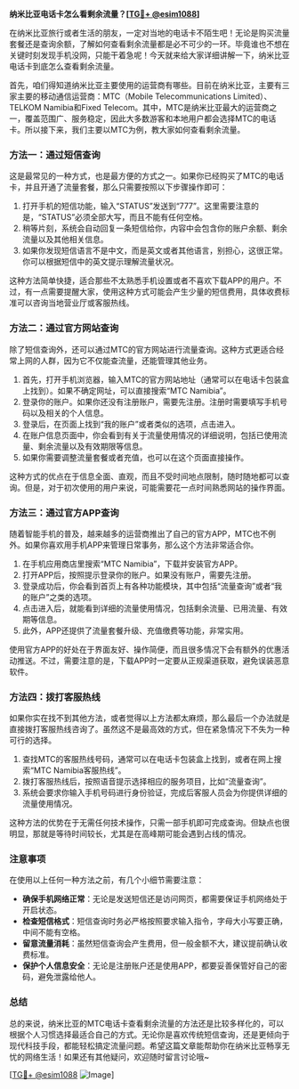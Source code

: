 **纳米比亚电话卡怎么看剩余流量？[[TG💪+ @esim1088](https://t.me/s/esim1088)]**

在纳米比亚旅行或者生活的朋友，一定对当地的电话卡不陌生吧！无论是购买流量套餐还是查询余额，了解如何查看剩余流量都是必不可少的一环。毕竟谁也不想在关键时刻发现手机没网，只能干着急呢！今天就来给大家详细讲解一下，纳米比亚电话卡到底怎么查看剩余流量。

首先，咱们得知道纳米比亚主要使用的运营商有哪些。目前在纳米比亚，主要有三家主要的移动通信运营商：MTC（Mobile Telecommunications Limited）、TELKOM Namibia和Fixed Telecom。其中，MTC是纳米比亚最大的运营商之一，覆盖范围广、服务稳定，因此大多数游客和本地用户都会选择MTC的电话卡。所以接下来，我们主要以MTC为例，教大家如何查看剩余流量。

### **方法一：通过短信查询**
这是最常见的一种方式，也是最方便的方式之一。如果你已经购买了MTC的电话卡，并且开通了流量套餐，那么只需要按照以下步骤操作即可：

1. 打开手机的短信功能，输入“STATUS”发送到“777”。这里需要注意的是，“STATUS”必须全部大写，而且不能有任何空格。
2. 稍等片刻，系统会自动回复一条短信给你，内容中会包含你的账户余额、剩余流量以及其他相关信息。
3. 如果你发现短信语言不是中文，而是英文或者其他语言，别担心，这很正常。你可以根据短信中的英文提示理解流量状况。

这种方法简单快捷，适合那些不太熟悉手机设置或者不喜欢下载APP的用户。不过，有一点需要提醒大家，使用这种方式可能会产生少量的短信费用，具体收费标准可以咨询当地营业厅或客服热线。

### **方法二：通过官方网站查询**
除了短信查询外，还可以通过MTC的官方网站进行流量查询。这种方式更适合经常上网的人群，因为它不仅能查流量，还能管理其他业务。

1. 首先，打开手机浏览器，输入MTC的官方网站地址（通常可以在电话卡包装盒上找到）。如果不确定网址，可以直接搜索“MTC Namibia”。
2. 登录你的账户。如果你还没有注册账户，需要先注册。注册时需要填写手机号码以及相关的个人信息。
3. 登录后，在页面上找到“我的账户”或者类似的选项，点击进入。
4. 在账户信息页面中，你会看到有关于流量使用情况的详细说明，包括已使用流量、剩余流量以及有效期限等信息。
5. 如果你需要调整流量套餐或者充值，也可以在这个页面直接操作。

这种方式的优点在于信息全面、直观，而且不受时间地点限制，随时随地都可以查询。但是，对于初次使用的用户来说，可能需要花一点时间熟悉网站的操作界面。

### **方法三：通过官方APP查询**
随着智能手机的普及，越来越多的运营商推出了自己的官方APP，MTC也不例外。如果你喜欢用手机APP来管理日常事务，那么这个方法非常适合你。

1. 在手机应用商店里搜索“MTC Namibia”，下载并安装官方APP。
2. 打开APP后，按照提示登录你的账户。如果没有账户，需要先注册。
3. 登录成功后，你会看到首页上有各种功能模块，其中包括“流量查询”或者“我的账户”之类的选项。
4. 点击进入后，就能看到详细的流量使用情况，包括剩余流量、已用流量、有效期等信息。
5. 此外，APP还提供了流量套餐升级、充值缴费等功能，非常实用。

使用官方APP的好处在于界面友好、操作简便，而且很多情况下会有额外的优惠活动推送。不过，需要注意的是，下载APP时一定要从正规渠道获取，避免误装恶意软件。

### **方法四：拨打客服热线**
如果你实在找不到其他方法，或者觉得以上方法都太麻烦，那么最后一个办法就是直接拨打客服热线咨询了。虽然这不是最高效的方式，但在紧急情况下不失为一种可行的选择。

1. 查找MTC的客服热线号码，通常可以在电话卡包装盒上找到，或者在网上搜索“MTC Namibia客服热线”。
2. 拨打客服热线后，按照语音提示选择相应的服务项目，比如“流量查询”。
3. 系统会要求你输入手机号码进行身份验证，完成后客服人员会为你提供详细的流量使用情况。

这种方法的优势在于无需任何技术操作，只需一部手机即可完成查询。但缺点也很明显，那就是等待时间较长，尤其是在高峰期可能会遇到占线的情况。

### **注意事项**
在使用以上任何一种方法之前，有几个小细节需要注意：

- **确保手机网络正常**：无论是发送短信还是访问网页，都需要保证手机网络处于开启状态。
- **检查短信格式**：短信查询时务必严格按照要求输入指令，字母大小写要正确，中间不能有空格。
- **留意流量消耗**：虽然短信查询会产生费用，但一般金额不大，建议提前确认收费标准。
- **保护个人信息安全**：无论是注册账户还是使用APP，都要妥善保管好自己的密码，避免泄露给他人。

### **总结**
总的来说，纳米比亚的MTC电话卡查看剩余流量的方法还是比较多样化的，可以根据个人习惯选择最适合自己的方式。无论你是喜欢传统短信查询，还是更倾向于现代科技手段，都能轻松搞定流量问题。希望这篇文章能帮助你在纳米比亚畅享无忧的网络生活！如果还有其他疑问，欢迎随时留言讨论哦~

[[TG💪+ @esim1088](https://t.me/s/esim1088) ![Image](https://i.postimg.cc/4NQfJmqS/Snipaste-2025-05-13-00-14-12.png)]